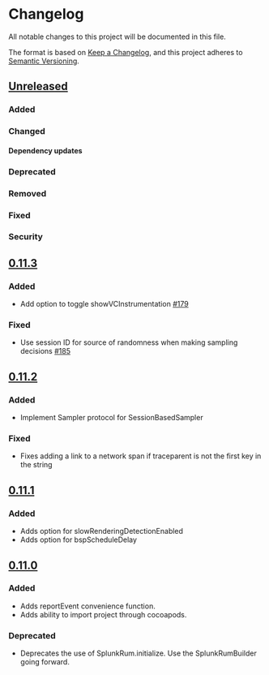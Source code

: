 # Changelog

All notable changes to this project will be documented in this file.

The format is based on [Keep a Changelog](https://keepachangelog.com/en/1.1.0/), and this project
adheres to [Semantic Versioning](https://semver.org/spec/v2.0.0.html).

## [Unreleased](https://github.com/signalfx/splunk-otel-ios/compare/0.11.3...HEAD)

### Added

### Changed

#### Dependency updates

### Deprecated

### Removed

### Fixed

### Security

## [0.11.3](https://github.com/signalfx/splunk-otel-ios/releases/tag/0.11.3)

### Added

* Add option to toggle showVCInstrumentation [#179](https://github.com/signalfx/splunk-otel-ios/pull/179)

### Fixed

* Use session ID for source of randomness when making sampling decisions [#185](https://github.com/signalfx/splunk-otel-ios/pull/185)

## [0.11.2](https://github.com/signalfx/splunk-otel-ios/releases/tag/0.11.2)

### Added

* Implement Sampler protocol for SessionBasedSampler

### Fixed

* Fixes adding a link to a network span if traceparent is not the first key in the string

## [0.11.1](https://github.com/signalfx/splunk-otel-ios/releases/tag/0.11.1)

### Added

* Adds option for slowRenderingDetectionEnabled
* Adds option for bspScheduleDelay

## [0.11.0](https://github.com/signalfx/splunk-otel-ios/releases/tag/0.11.0)

### Added

* Adds reportEvent convenience function.
* Adds ability to import project through cocoapods.

### Deprecated

* Deprecates the use of SplunkRum.initialize.  Use the SplunkRumBuilder going forward.
